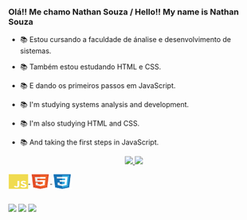 ### Olá!! Me chamo Nathan Souza / Hello!! My name is Nathan Souza

- 📚 Estou cursando a faculdade de ánalise e desenvolvimento de sistemas.
- 📚 Também estou estudando HTML e CSS.
- 📚 E dando os primeiros passos em JavaScript.

- 📚 I'm studying systems analysis and development.
- 📚 I'm also studying HTML and CSS.
- 📚 And taking the first steps in JavaScript.

<div align="center">
  <a href="https://github.com/nathansouza7">
  <img height="170em" src="https://github-readme-stats.vercel.app/api?username=nathansouza7&show_icons=true&theme=algolia&include_all_commits=true&count_private=true"/>
  <img height="170em" src="https://github-readme-stats.vercel.app/api/top-langs/?username=nathansouza7&layout=compact&langs_count=7&theme=algolia"/>
</div>

<div style="display: inline_block"><br>
  <img align="center" alt="Js" height="30" width="40" src="https://raw.githubusercontent.com/devicons/devicon/master/icons/javascript/javascript-plain.svg">
  <img align="center" alt="HTML" height="30" width="40" src="https://raw.githubusercontent.com/devicons/devicon/master/icons/html5/html5-original.svg">
  <img align="center" alt="CSS" height="30" width="40" src="https://raw.githubusercontent.com/devicons/devicon/master/icons/css3/css3-original.svg">
</div>

##

<div>
  <a href="https://instagram.com/nathan.souza31" target="_blank"><img src="https://img.shields.io/badge/-Instagram-%23E4405F?style=for-the-badge&logo=instagram&logoColor=white" target="_blank"></a>
  <a href = "mailto:nathansouza787@gmail.com"><img src="https://img.shields.io/badge/-Gmail-%23333?style=for-the-badge&logo=gmail&logoColor=white" target="_blank"></a>
  <a href="https://www.linkedin.com/in/nathan-souza-964169250/" target="_blank"><img src="https://img.shields.io/badge/-LinkedIn-%230077B5?style=for-the-badge&logo=linkedin&logoColor=white" target="_blank"></a> 
 
 
</div>
